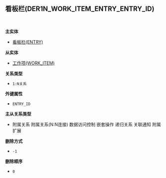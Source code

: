 ## 看板栏(DER1N_WORK_ITEM_ENTRY_ENTRY_ID) <!-- {docsify-ignore-all} -->



<br>
<p class="panel-title"><b>主实体</b></p>

* [看板栏(ENTRY)](module/ProjMgmt/Entry)

<p class="panel-title"><b>从实体</b></p>

* [工作项(WORK_ITEM)](module/ProjMgmt/Work_item)

<p class="panel-title"><b>关系类型</b></p>

* `1:N关系`

<p class="panel-title"><b>外键属性</b></p>

* `ENTRY_ID`

<p class="panel-title"><b>主从关系类型</b></p>

* <i class="fa fa-square"/></i> 附属关系 <i class="fa fa-square"/></i> 附属关系(N:N连接) <i class="fa fa-square"/></i> 数据访问控制 <i class="fa fa-square"/></i> 嵌套操作 <i class="fa fa-square"/></i> 递归关系 <i class="fa fa-square"/></i> 关联通知 <i class="fa fa-square"/></i> 附属扩展

<p class="panel-title"><b>删除方式</b></p>

* `-1`

<p class="panel-title"><b>删除顺序</b></p>

* `0`
